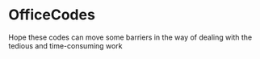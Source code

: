 # OfficeCodes
Hope these codes can move some barriers in the way of dealing with the tedious and time-consuming work
